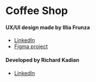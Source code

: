 ﻿# Coffee Shop

#### UX/UI design made by Illia Frunza

- [LinkedIn](https://www.linkedin.com/in/илья-фрунза-199066222)
- [Figma project](https://www.figma.com/community/file/997834539634615226/Samwyle)

#### Developed by Richard Kadian

- [LinkedIn](https://www.linkedin.com/in/richard-kadian)
